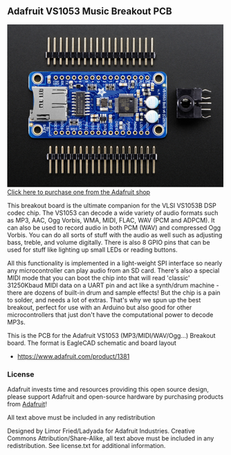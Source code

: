 ## Adafruit VS1053 Music Breakout PCB
<a href="http://www.adafruit.com/products/1381"><img src="assets/image.jpg?raw=true" width="500px"><br/>
Click here to purchase one from the Adafruit shop</a>

This breakout board is the ultimate companion for the VLSI VS1053B DSP codec chip. The VS1053 can decode a wide variety of audio formats such as MP3, AAC, Ogg Vorbis, WMA, MIDI, FLAC, WAV (PCM and ADPCM). It can also be used to record audio in both PCM (WAV) and compressed Ogg Vorbis. You can do all sorts of stuff with the audio as well such as adjusting bass, treble, and volume digitally. There is also 8 GPIO pins that can be used for stuff like lighting up small LEDs or reading buttons.

All this functionality is implemented in a light-weight SPI interface so nearly any microcontroller can play audio from an SD card. There's also a special MIDI mode that you can boot the chip into that will read 'classic' 31250Kbaud MIDI data on a UART pin and act like a synth/drum machine - there are dozens of built-in drum and sample effects! But the chip is a pain to solder, and needs a lot of extras. That's why we spun up the best breakout, perfect for use with an Arduino but also good for other microcontrollers that just don't have the computational power to decode MP3s.

This is the PCB for the Adafruit VS1053 (MP3/MIDI/WAV/Ogg...) Breakout board. The format is EagleCAD schematic and board layout
- https://www.adafruit.com/product/1381

### License

Adafruit invests time and resources providing this open source design, please support Adafruit and open-source hardware by purchasing products from [Adafruit](https://www.adafruit.com)!

All text above must be included in any redistribution

Designed by Limor Fried/Ladyada for Adafruit Industries.
Creative Commons Attribution/Share-Alike, all text above must be included in any redistribution. 
See license.txt for additional information.
